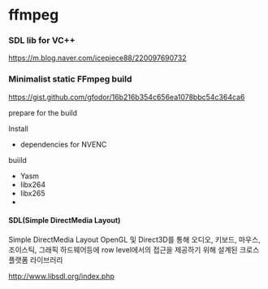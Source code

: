 # ffmpeg

### SDL lib for VC++
https://m.blog.naver.com/icepiece88/220097690732

### Minimalist static FFmpeg build

https://gist.github.com/gfodor/16b216b354c656ea1078bbc54c364ca6

prepare for the build 

Install
 - dependencies for NVENC

buiild
 - Yasm
 - libx264 
 - libx265
 - 

#### SDL(Simple DirectMedia Layout)
Simple DirectMedia Layout
OpenGL 및 Direct3D를 통해 오디오, 키보드, 마우스, 조이스틱, 그래픽 하드웨어등에
row level에서의 접근을 제공하기 위해 설계된 크로스 플랫폼 라이브러리

http://www.libsdl.org/index.php



